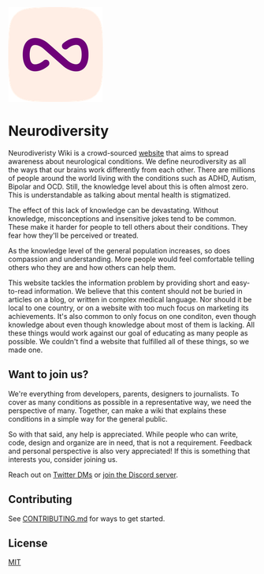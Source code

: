 ![Logo](public/favicons/favicon-192x192.png)

# Neurodiversity

Neurodiveristy Wiki is a crowd-sourced [website](https://neurodiversity.wiki) that aims to spread awareness about neurological conditions. We define neurodiversity as all the ways that our brains work differently from each other. There are millions of people around the world living with the conditions such as ADHD, Autism, Bipolar and OCD. Still, the knowledge level about this is often almost zero. This is understandable as talking about mental health is stigmatized.

The effect of this lack of knowledge can be devastating. Without knowledge, misconceptions and insensitive jokes tend to be common. These make it harder for people to tell others about their conditions. They fear how they'll be perceived or treated.

As the knowledge level of the general population increases, so does compassion and understanding. More people would feel comfortable telling others who they are and how others can help them.

This website tackles the information problem by providing short and
easy-to-read information. We believe that this content should not be
buried in articles on a blog, or written in complex medical language. Nor
should it be local to one country, or on a website with too much focus on
marketing its achievements. It's also common to only focus on one
conditon, even though knowledge about even though knowledge about most of them is lacking. All these things would work against our goal of educating as many people as possible. We couldn't find a website that
fulfilled all of these things, so we made one.

## Want to join us?

We're everything from developers, parents, designers to journalists. To cover as many conditions as possible in a representative way, we need the perspective of many. Together, can make a wiki that explains these conditions in a simple way for the general public.

So with that said, any help is appreciated. While people who can write, code, design and organize are in need, that is not a requirement. Feedback and personal perspective is also very appreciated! If this is something that interests you, consider joining us.

Reach out on [Twitter DMs](https://twitter.com/alvarlagerlof) or [join the Discord server](https://discord.gg/48kqk6KcZ8).

## Contributing

See [CONTRIBUTING.md](/CONTRIBUTING.md) for ways to get started.

## License

[MIT](/LICENSE)
